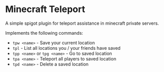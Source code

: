 # Minecraft Teleport

A simple spigot plugin for teleport assistance in minecraft private servers.

Implements the following commands:

* `tpw <name>` - Save your current location
* `tpl` - List all locations you / your friends have saved
* `tpp <name>` or `tpg <name>` - Go to saved location
* `tpa <name>` - Teleport all players to saved location
* `tpd <name>` - Delete a saved location
